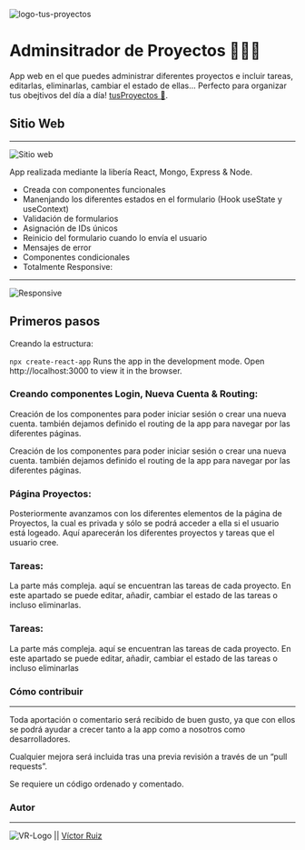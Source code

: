 ![logo-tus-proyectos](https://res.cloudinary.com/dhd9jgrw3/image/upload/v1629360773/tus-proyectos/tus-proyectos-titulo_xx9bka.png)

# Adminsitrador de Proyectos 👨🏻‍💻

App web en el que puedes administrar diferentes proyectos e incluir tareas, editarlas, eliminarlas, cambiar el estado de ellas... Perfecto para organizar tus obejtivos del día a día! [tusProyectos 📝](https://ecstatic-jennings-eb4ec2.netlify.app).

## Sitio Web
---
![Sitio web](https://res.cloudinary.com/dhd9jgrw3/image/upload/v1629360773/tus-proyectos/tus-proyectos-macbook_umicc6.png)

App realizada mediante la libería React, Mongo, Express & Node.

- Creada con componentes funcionales
- Manenjando los diferentes estados en el formulario (Hook useState y useContext)
- Validación de formularios
- Asignación de IDs únicos
- Reinicio del formulario cuando lo envía el usuario
- Mensajes de error 
- Componentes condicionales
- Totalmente Responsive:
---
![Responsive](https://res.cloudinary.com/dhd9jgrw3/image/upload/v1629360773/tus-proyectos/tus-poyectos-iphone_sfpjpb.png)


## Primeros pasos
Creando la estructura:

`npx create-react-app`
Runs the app in the development mode.
Open http://localhost:3000 to view it in the browser.

### Creando componentes Login, Nueva Cuenta & Routing:

Creación de los componentes para poder iniciar sesión o crear una nueva cuenta. también dejamos definido el routing de la app para navegar por las diferentes páginas.

Creación de los componentes para poder iniciar sesión o crear una nueva cuenta. también dejamos definido el routing de la app para navegar por las diferentes páginas.

### Página Proyectos:
Posteriormente avanzamos con los diferentes elementos de la página de Proyectos, la cual es privada y sólo se podrá acceder a ella si el usuario está logeado. Aquí aparecerán los diferentes proyectos y tareas que el usuario cree.

### Tareas:
La parte más compleja. aquí se encuentran las tareas de cada proyecto.
En este apartado se puede editar, añadir, cambiar el estado de las tareas o incluso eliminarlas.

### Tareas:
La parte más compleja. aquí se encuentran las tareas de cada proyecto.
En este apartado se puede editar, añadir, cambiar el estado de las tareas o incluso eliminarlas



### Cómo contribuir
---
Toda aportación o comentario será recibido de buen gusto, ya que con ellos se podrá ayudar a crecer tanto a la app como a nosotros como desarrolladores.

Cualquier mejora será incluida tras una previa revisión a través de un “pull requests”.

Se requiere un código ordenado y comentado.


### Autor
---

![VR-Logo](https://res.cloudinary.com/dhd9jgrw3/image/upload/v1610528741/Logos%20VR/logo-vr_cmhmpa.jpg) || [Víctor Ruiz](https://www.linkedin.com/in/victormmorales/)